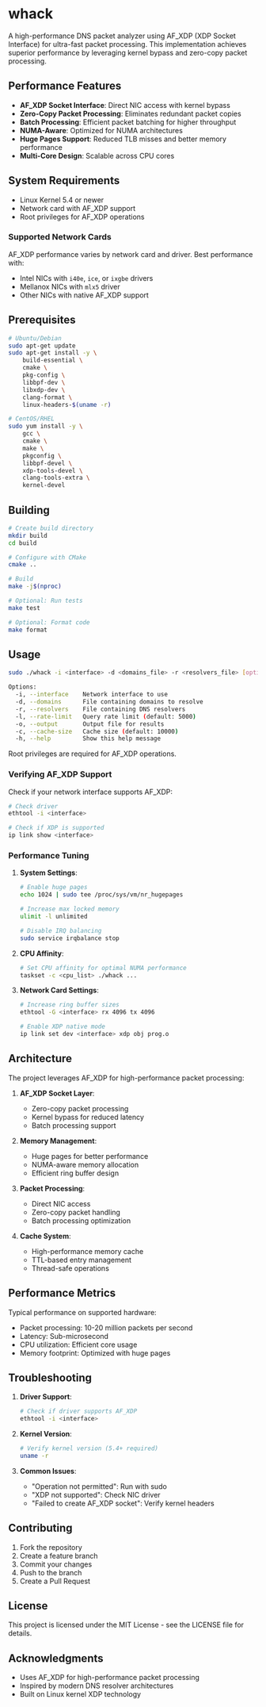# whack

A high-performance DNS packet analyzer using AF_XDP (XDP Socket Interface) for ultra-fast packet processing. This implementation achieves superior performance by leveraging kernel bypass and zero-copy packet processing.

## Performance Features

- **AF_XDP Socket Interface**: Direct NIC access with kernel bypass
- **Zero-Copy Packet Processing**: Eliminates redundant packet copies
- **Batch Processing**: Efficient packet batching for higher throughput
- **NUMA-Aware**: Optimized for NUMA architectures
- **Huge Pages Support**: Reduced TLB misses and better memory performance
- **Multi-Core Design**: Scalable across CPU cores

## System Requirements

- Linux Kernel 5.4 or newer
- Network card with AF_XDP support
- Root privileges for AF_XDP operations

### Supported Network Cards

AF_XDP performance varies by network card and driver. Best performance with:

- Intel NICs with `i40e`, `ice`, or `ixgbe` drivers
- Mellanox NICs with `mlx5` driver
- Other NICs with native AF_XDP support

## Prerequisites

```bash
# Ubuntu/Debian
sudo apt-get update
sudo apt-get install -y \
    build-essential \
    cmake \
    pkg-config \
    libbpf-dev \
    libxdp-dev \
    clang-format \
    linux-headers-$(uname -r)

# CentOS/RHEL
sudo yum install -y \
    gcc \
    cmake \
    make \
    pkgconfig \
    libbpf-devel \
    xdp-tools-devel \
    clang-tools-extra \
    kernel-devel
```

## Building

```bash
# Create build directory
mkdir build
cd build

# Configure with CMake
cmake ..

# Build
make -j$(nproc)

# Optional: Run tests
make test

# Optional: Format code
make format
```

## Usage

```bash
sudo ./whack -i <interface> -d <domains_file> -r <resolvers_file> [options]

Options:
  -i, --interface    Network interface to use
  -d, --domains      File containing domains to resolve
  -r, --resolvers    File containing DNS resolvers
  -l, --rate-limit   Query rate limit (default: 5000)
  -o, --output       Output file for results
  -c, --cache-size   Cache size (default: 10000)
  -h, --help         Show this help message
```

Root privileges are required for AF_XDP operations.

### Verifying AF_XDP Support

Check if your network interface supports AF_XDP:
```bash
# Check driver
ethtool -i <interface>

# Check if XDP is supported
ip link show <interface>
```

### Performance Tuning

1. **System Settings**:
   ```bash
   # Enable huge pages
   echo 1024 | sudo tee /proc/sys/vm/nr_hugepages
   
   # Increase max locked memory
   ulimit -l unlimited
   
   # Disable IRQ balancing
   sudo service irqbalance stop
   ```

2. **CPU Affinity**:
   ```bash
   # Set CPU affinity for optimal NUMA performance
   taskset -c <cpu_list> ./whack ...
   ```

3. **Network Card Settings**:
   ```bash
   # Increase ring buffer sizes
   ethtool -G <interface> rx 4096 tx 4096
   
   # Enable XDP native mode
   ip link set dev <interface> xdp obj prog.o
   ```

## Architecture

The project leverages AF_XDP for high-performance packet processing:

1. **AF_XDP Socket Layer**:
   - Zero-copy packet processing
   - Kernel bypass for reduced latency
   - Batch processing support

2. **Memory Management**:
   - Huge pages for better performance
   - NUMA-aware memory allocation
   - Efficient ring buffer design

3. **Packet Processing**:
   - Direct NIC access
   - Zero-copy packet handling
   - Batch processing optimization

4. **Cache System**:
   - High-performance memory cache
   - TTL-based entry management
   - Thread-safe operations

## Performance Metrics

Typical performance on supported hardware:
- Packet processing: 10-20 million packets per second
- Latency: Sub-microsecond
- CPU utilization: Efficient core usage
- Memory footprint: Optimized with huge pages

## Troubleshooting

1. **Driver Support**:
   ```bash
   # Check if driver supports AF_XDP
   ethtool -i <interface>
   ```

2. **Kernel Version**:
   ```bash
   # Verify kernel version (5.4+ required)
   uname -r
   ```

3. **Common Issues**:
   - "Operation not permitted": Run with sudo
   - "XDP not supported": Check NIC driver
   - "Failed to create AF_XDP socket": Verify kernel headers

## Contributing

1. Fork the repository
2. Create a feature branch
3. Commit your changes
4. Push to the branch
5. Create a Pull Request

## License

This project is licensed under the MIT License - see the LICENSE file for details.

## Acknowledgments

- Uses AF_XDP for high-performance packet processing
- Inspired by modern DNS resolver architectures
- Built on Linux kernel XDP technology
